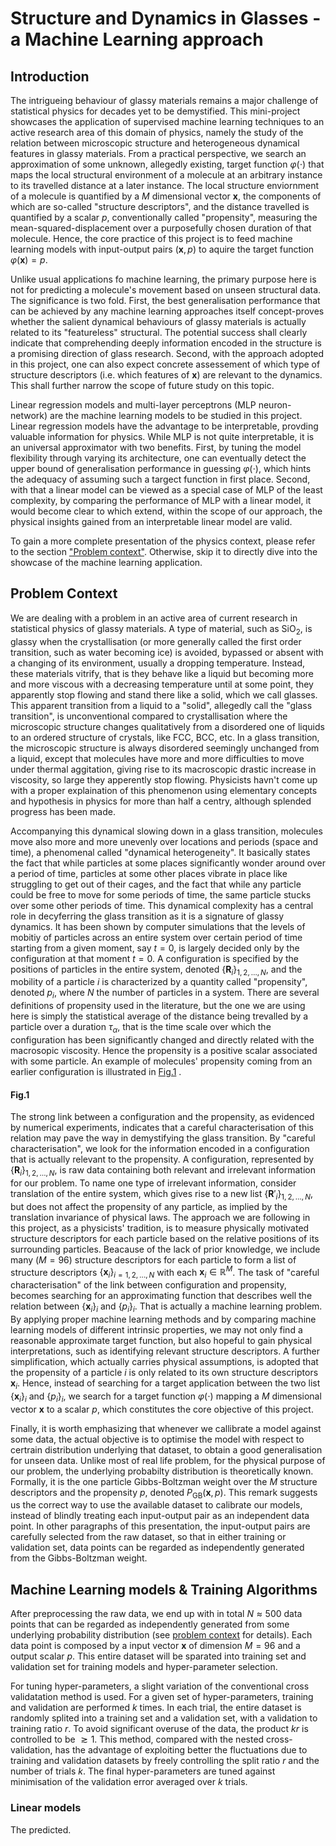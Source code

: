# Structure and Dynamics in Glasses - a Machine Learning approach

## Introduction

The intrigueing behaviour of glassy materials remains a major challenge of statistical physics for decades yet to be demystified.
This mini-project showcases the application of supervised machine learning techniques to an active research area of this domain of physics, namely the study of the relation between microscopic structure and heterogeneous dynamical features in glassy materials.
From a practical perspective, we search an approximation of some unknown, allegedly existing, target function $\varphi(\cdot)$ that maps the local structural environment of a molecule at an arbitrary instance to its travelled distance at a later instance. The local structure enviornment of a molecule is quantified by a $M$ dimensional vector $` \mathbf{x} `$, the components of which are so-called "structure descriptors", and the distance travelled is quantified by a scalar $p$, conventionally called "propensity", measuring the mean-squared-displacement over a purposefully chosen duration of that molecule. Hence, the core practice of this project is to feed machine learning models with input-output pairs $` (\mathbf{x}, p) `$  to aquire the target function $` \varphi(\mathbf{x}) = p `$.

Unlike usual applications fo machine learning, the primary purpose here is not for predicting a molecule's movement based on unseen structural data. The significance is two fold. First, the best generalisation performance that can be achieved by any machine learning approaches itself concept-proves whether the salient dynamical behaviours of glassy materials is actually related to its "featureless" structural. The potential success shall clearly indicate that comprehending deeply information encoded in the structure is a promising direction of glass research. Second, with the approach adopted in this project, one can also expect concrete assessement of which type of structure descriptors (i.e. which features of $` \mathbf{x} `$) are relevant to the dynamics. This shall further narrow the scope of future study on this topic.

Linear regression models and multi-layer perceptrons (MLP neuron-network) are the machine learning models to be studied in this project. Linear regression models have the advantage to be interpretable, provding valuable information for physics. While MLP is not quite interpretable, it is an universal approximator with two benefits. First, by tuning the model flexibility through varying its architecture, one can eventually detect the upper bound of generalisation performance in guessing $\varphi(\cdot)$, which hints the adequacy of assuming such a targect function in first place. Second, with that a linear model can be viewed as a special case of MLP of the least complexity, by comparing the performance of MLP with a linear model, it would become clear to which extend, within the scope of our approach, the physical insights gained from an interpretable linear model are valid.

To gain a more complete presentation of the physics context, please refer to the section ["Problem context"](/README.md#problem-context). Otherwise, skip it to directly dive into the showcase of the machine learning application.

## Problem Context

We are dealing with a problem in an active area of current research in statistical physics of glassy materials. A type of material, such as $\text{SiO}_2$, is glassy when the crystallisation (or more generally called the first order transition, such as water becoming ice) is avoided, bypassed or absent with a changing of its environment, usually a dropping temperature. Instead, these materials vitrify, that is they behave like a liquid but becoming more and more viscous with a decreasing temperature until at some point, they apparently stop flowing and stand there like a solid, which we call glasses. This apparent transition from a liquid to a "solid", allegedly call the "glass transition", is unconventional compared to crystallisation where the microscopic structure changes qualitatively from a disordered one of liquids to an ordered structure of crystals, like FCC, BCC, etc. In a glass transition, the microscopic structure is always disordered seemingly unchanged from a liquid, except that molecules have more and more difficulties to move under thermal aggitation, giving rise to its macroscopic drastic increase in viscosity, so large they apperently stop flowing. Physicists havn't come up with a proper explaination of this phenomenon using elementary concepts and hypothesis in physics for more than half a centry, although splended progress has been made.

Accompanying this dynamical slowing down in a glass transition, molecules move also more and more unevenly over locations and periods (space and time), a phenomenal called "dynamical heterogeneity". It basically states the fact that while particles at some places significantly wonder around over a period of time, particles at some other places vibrate in place like struggling to get out of their cages, and the fact that while any particle could be free to move for some periods of time, the same particle stucks over some other periods of time. This dynamical complexity has a central role in decyferring the glass transition as it is a signature of glassy dynamics.
It has been shown by computer simulations that the levels of mobitiy of particles across an entire system over certain period of time starting from a given moment, say $t=0$, is largely decided only by the configuration at that moment $t=0$. A configuration is specified by the positions of particles in the entire system, denoted $` \{\mathbf{R}_i\}_{1,2,\ldots,N} `$, and the mobility of a particle $i$ is characterized by a quantity called "propensity", denoted $p_i$, where $N$ the number of particles in a system. There are several definitions of propensity used in the literature, but the one we are using here is simply the statistical average of the distance being trevalled by a particle over a duration $\tau_\alpha$, that is the time scale over which the configuration has been significantly changed and directly related with the macrosopic viscosity. Hence the propensity is a positive scalar associated with some particle. An example of molecules' propensity coming from an earlier configuration is illustrated in [Fig.1](/README.md#fig1) .

#### Fig.1
<!-- <picture>
    <img
        src="./pics/propensity2.png"
        height="500"
        width="600"
    />
</picture> -->

The strong link between a configuration and the propensity, as evidenced by numerical experiments, indicates that a careful characterisation of this relation may pave the way in demystifying the glass transition. By "careful characterisation", we look for the information encoded in a configuration that is actually relevant to the propensity. A configuration, represented by $` \{\mathbf{R}_i\}_{1,2,\ldots,N} `$, is raw data containing both relevant and irrelevant information for our problem. To name one type of irrelevant information, consider translation of the entire system, which gives rise to a new list $` \{\mathbf{R}'_i\}_{1,2,\ldots,N} `$, but does not affect the propensity of any particle, as implied by the translation invariance of physical laws. The approach we are following in this project, as a physicists' tradition, is to measure physically motivated structure descriptors for each particle based on the relative positions of its surrounding particles. Beacause of the lack of prior knowledge, we include many ($M=96$) structure descriptors for each particle to form a list of structure descriptors $` \{\mathbf{x}_i\}_{i=1,2,\ldots,N} `$ with each $` \mathbf{x}_i \in \mathbb{R}^M `$. The task of "careful characterisation" of the link between configuration and propensity, becomes searching for an approximating function that describes well the relation between $` \{ \mathbf{x} _i \} _{i} `$ and $` \{p_i\}_{i} `$. That is actually a machine learning problem. By applying proper machine learning methods and by comparing machine learning models of different intrinsic properties, we may not only find a reasonable approximate target function, but also hopeful to gain physical interpretations, such as identifying relevant structure descriptors.  A further simplification, which actually carries physical assumptions, is adopted that the propensity of a particle $i$ is only related to its own structure descriptors $` \mathbf{x}_i `$. Hence, instead of searching for a target application between the two list $` \{\mathbf{x}_i\}_i `$ and $` \{p_i\}_i `$, we search for a target function $` \varphi (\cdot) `$ mapping a $M$ dimensional vector $`\mathbf{x}`$ to a scalar $p$, which constitutes the core objective of this project.  

Finally, it is worth emphasizing that whenever we callibrate a model against some data, the actual objective is to optimise the model with respect to certrain distribution underlying that dataset, to obtain a good generalisation for unseen data. Unlike most of real life problem,  for the physical purpose of our problem, the underlying probabilty distribution is theoretically known. Formally, it is the one particle Gibbs-Boltzman weight over the $M$ structure descriptors and the propensity $p$, denoted $` P_\text{GB}(\mathbf{x},p) `$.
This remark suggests us the correct way to use the available dataset to calibrate our models, instead of blindly treating each input-output pair as an independent data point. In other paragraphs of this presentation, the input-output pairs are carefully selected from the raw dataset, so that in either training or validation set, data points can be regarded as independently generated from the Gibbs-Boltzman weight.

## Machine Learning models \& Training Algorithms

After preprocessing the raw data, we end up with in total $N\approx 500$ data points that can be regarded as independently generated from some underlying probability distribution (see [problem context](/README.md#problem-context) for details). Each data point is composed by a input vector $` \mathbf{x} `$ of dimension $M=96$ and a output scalar $p$. This entire dataset will be sparated into training set and validation set for training models and hyper-parameter selection.

For tuning hyper-parameters, a slight variation of the conventional cross validatation method is used. For a given set of hyper-parameters, training and validation are performed $k$ times. In each trial, the entire dataset is randomly splited into a training set and a validation set, with a validation to training ratio $r$. To avoid significant overuse of the data, the product $kr$ is controlled to be $` \gtrsim 1 `$. This method, compared with the nested cross-validation, has the advantage of exploiting better the fluctuations due to training and validation datasets by freely controlling the split ratio $r$ and the number of trials $k$. The final hyper-parameters are tuned against minimisation of the validation error averaged over $k$ trials.

### Linear models

The predicted.
